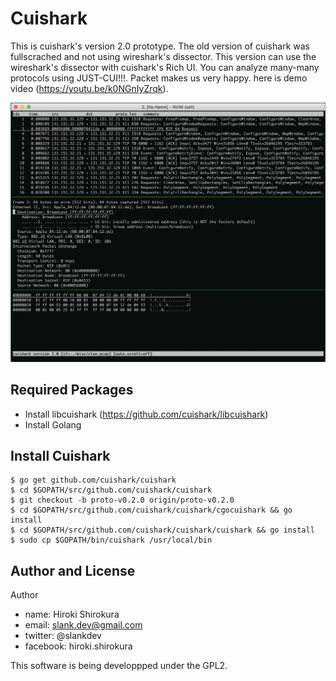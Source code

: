 
# Cuishark

This is cuishark's version 2.0 prototype.
The old version of cuishark was fullscrached and not using wireshark's dissector.
This version can use the wireshark's dissector with cuishark's Rich UI.
You can analyze many-many protocols using JUST-CUI!!!.
Packet makes us very happy. here is demo video (https://youtu.be/k0NGnIyZrqk).

![](misc/cuishark.png)

## Required Packages

- Install libcuishark (https://github.com/cuishark/libcuishark)
- Install Golang

## Install Cuishark

```
$ go get github.com/cuishark/cuishark
$ cd $GOPATH/src/github.com/cuishark/cuishark
$ git checkout -b proto-v0.2.0 origin/proto-v0.2.0
$ cd $GOPATH/src/github.com/cuishark/cuishark/cgocuishark && go install
$ cd $GOPATH/src/github.com/cuishark/cuishark/cuishark && go install
$ sudo cp $GOPATH/bin/cuishark /usr/local/bin
```

## Author and License

Author
- name: Hiroki Shirokura
- email: slank.dev@gmail.com
- twitter: @slankdev
- facebook: hiroki.shirokura

This software is being developpped under the GPL2.

